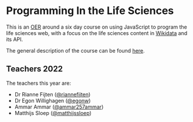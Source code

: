 # Programming In the Life Sciences

This is an [OER](https://github.com/BiGCAT-UM/pils) around a six day course on using JavaScript to program the life sciences web, with a focus on the life sciences content in [Wikidata](wikidata.org) and its API.

The general description of the course can be found [here](courseDescription.md).

## Teachers 2022
The teachers this year are:
* Dr Rianne Fijten ([@riannefijten](https://github.com/riannefijten))
* Dr Egon Willighagen ([@egonw](https://github.com/egonw))
* Ammar Ammar ([@ammar257ammar](https://github.com/ammar257ammar))
* Matthijs Sloep ([@matthijssloep](https://github.com/matthijssloep))

